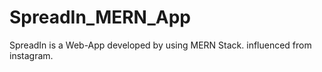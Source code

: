 # SpreadIn_MERN_App
SpreadIn is a Web-App developed by using MERN Stack.
influenced from instagram.

<!-- Comments-->

